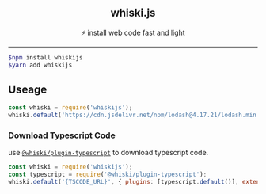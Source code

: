 <center><h2>whiski.js</h2>⚡ install web code fast and light</center>

---

```bash
$npm install whiskijs
$yarn add whiskijs
```

## Useage

```js
const whiski = require('whiskijs');
whiski.default('https://cdn.jsdelivr.net/npm/lodash@4.17.21/lodash.min.js');
```

### Download Typescript Code

use [`@whiski/plugin-typescript`](https://www.npmjs.com/package/@whiski/plugin-typescript) to download typescript code.

```js
const whiski = require('whiskijs');
const typescript = require('@whiski/plugin-typescript');
whiski.default('{TSCODE_URL}', { plugins: [typescript.default()], extension: 'ts' });
```
